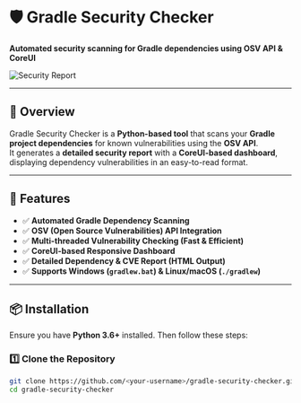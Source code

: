 # 🛡️ Gradle Security Checker  
**Automated security scanning for Gradle dependencies using OSV API & CoreUI**  

![Security Report](https://github.com/user-attachments/assets/69333720-a7ac-4159-a94b-b0e907fe7556)  

---

## 📌 Overview  
Gradle Security Checker is a **Python-based tool** that scans your **Gradle project dependencies** for known vulnerabilities using the **OSV API**.  
It generates a **detailed security report** with a **CoreUI-based dashboard**, displaying dependency vulnerabilities in an easy-to-read format.  

---

## 🚀 Features  
- ✅ **Automated Gradle Dependency Scanning**  
- ✅ **OSV (Open Source Vulnerabilities) API Integration**  
- ✅ **Multi-threaded Vulnerability Checking (Fast & Efficient)**  
- ✅ **CoreUI-based Responsive Dashboard**  
- ✅ **Detailed Dependency & CVE Report (HTML Output)**  
- ✅ **Supports Windows (`gradlew.bat`) & Linux/macOS (`./gradlew`)**  

---

## 📦 Installation  
Ensure you have **Python 3.6+** installed. Then follow these steps:  

### **1️⃣ Clone the Repository**  
```bash
git clone https://github.com/<your-username>/gradle-security-checker.git
cd gradle-security-checker
